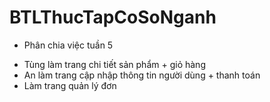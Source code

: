 # BTLThucTapCoSoNganh
* Phân chia việc tuần 5
- Tùng làm trang chi tiết sản phẩm + giỏ hàng
- An làm trang cập nhập thông tin người dùng + thanh toán
- Làm trang quản lý đơn